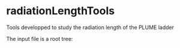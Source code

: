 # radiationLengthTools

Tools developped to study the radiation length of the PLUME ladder

The input file is a root tree:
